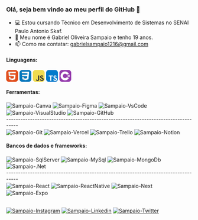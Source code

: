 ### Olá, seja bem vindo ao meu perfil do GitHub 👋

- 💻 Estou cursando Técnico em Desenvolvimento de Sistemas no SENAI Paulo Antonio Skaf.
- 💬 Meu nome é Gabriel Oliveira Sampaio e tenho 19 anos.
- 📫 Como me contatar: gabrielsampaio1216@gmail.com

#### Linguagens:
<div>
  <img align="center" alt="Sampaio-HTML" height="32" width="32" src="https://github.com/tandpfun/skill-icons/blob/main/icons/HTML.svg">
  <img align="center" alt="Sampaio-CSS" height="32" width="32" src="https://github.com/tandpfun/skill-icons/blob/main/icons/CSS.svg">
  <img align="center" alt="Sampaio-Js" height="32" width="32" src="https://github.com/tandpfun/skill-icons/blob/main/icons/JavaScript.svg">
  <img align="center" alt="Sampaio-Ts" height="32" width="32" src="https://github.com/tandpfun/skill-icons/blob/main/icons/TypeScript.svg">
  <img align="center" alt="Sampaio-CSharp" height="32" width="32" src="https://github.com/tandpfun/skill-icons/blob/main/icons/CS.svg">
<div/>
  
#### Ferramentas:
<div>
  <img align="center" alt="Sampaio-Canva" src="https://img.shields.io/badge/Canva-%2300C4CC.svg?&style=for-the-badge&logo=Canva&logoColor=white">
  <img align="center" alt="Sampaio-Figma" src="https://img.shields.io/badge/Figma-F24E1E?style=for-the-badge&logo=figma&logoColor=white">
  <img align="center" alt="Sampaio-VsCode" src="https://img.shields.io/badge/VSCode-0078D4?style=for-the-badge&logo=visual%20studio%20code&logoColor=white">
  <img align="center" alt="Sampaio-VisualStudio" src="https://img.shields.io/badge/Visual_Studio-5C2D91?style=for-the-badge&logo=visual%20studio&logoColor=white">
  <img align="center" alt="Sampaio-GitHub" src="https://img.shields.io/badge/GitHub-100000?style=for-the-badge&logo=github&logoColor=white">
<div/>
-----------------------------------------------------------------------------------
<div>  
  <img align="center" alt="Sampaio-Git" src="https://img.shields.io/badge/GIT-E44C30?style=for-the-badge&logo=git&logoColor=white">
  <img align="center" alt="Sampaio-Vercel" src="https://img.shields.io/badge/Vercel-000000?style=for-the-badge&logo=vercel&logoColor=white">
  <img align="center" alt="Sampaio-Trello" src="https://img.shields.io/badge/Trello-0052CC?style=for-the-badge&logo=trello&logoColor=white">
  <img align="center" alt="Sampaio-Notion" src="https://img.shields.io/badge/Notion-000000?style=for-the-badge&logo=notion&logoColor=white">
</div>

#### Bancos de dados e frameworks:
<div>
  <img align="center" alt="Sampaio-SqlServer" src="https://img.shields.io/badge/Microsoft%20SQL%20Server-CC2927?style=for-the-badge&logo=microsoft%20sql%20server&logoColor=white">
  <img align="center" alt="Sampaio-MySql" src="https://img.shields.io/badge/MySQL-005C84?style=for-the-badge&logo=mysql&logoColor=white">
  <img align="center" alt="Sampaio-MongoDb" src="https://img.shields.io/badge/MongoDB-%234ea94b.svg?style=for-the-badge&logo=mongodb&logoColor=white">
  <img align="center" alt="Sampaio-.Net" src="https://img.shields.io/badge/.NET-512BD4?style=for-the-badge&logo=dotnet&logoColor=white">   
</div>
-----------------------------------------------------------------------------------
<div>
  <img align="center" alt="Sampaio-React" src="https://img.shields.io/badge/React-20232A?style=for-the-badge&logo=react&logoColor=61DAFB">
  <img align="center" alt="Sampaio-ReactNative" src="https://img.shields.io/badge/React_Native-20232A?style=for-the-badge&logo=react&logoColor=61DAFB">
  <img align="center" alt="Sampaio-Next" src="https://img.shields.io/badge/Next-black?style=for-the-badge&logo=next.js&logoColor=white">
  <img align="center" alt="Sampaio-Expo" src="https://img.shields.io/badge/expo-1C1E24?style=for-the-badge&logo=expo&logoColor=#D04A37">
</div>

  ##
 
<div> 
  <a href="https://www.instagram.com/gsampaiowz/?hl=pt-br" target="_blank"><img align="center" alt="Sampaio-Instagram" height="30" width="40" src="https://raw.githubusercontent.com/gauravghongde/social-icons/master/SVG/White/Instagram_white.svg" target="_blank"></a>
  <a href="https://www.linkedin.com/in/gsampaiowz/" target="_blank"><img align="center" alt="Sampaio-Linkedin" height="30" width="40" src="https://raw.githubusercontent.com/gauravghongde/social-icons/master/SVG/White/LinkedIN_white.svg" target="_blank"></a> 
  <a href="https://twitter.com/gsampaiowz" target="_blank"><img align="center" alt="Sampaio-Twitter" height="30" width="40" src="https://raw.githubusercontent.com/gauravghongde/social-icons/master/SVG/White/Twitter_white.svg" target="_blank"></a> 
</div>
